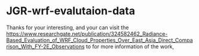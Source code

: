 # JGR-wrf-evalutaion-data

Thanks for your interesting, and your can visit the https://www.researchgate.net/publication/324582462_Radiance-Based_Evaluation_of_WRF_Cloud_Properties_Over_East_Asia_Direct_Comparison_With_FY-2E_Observations to for more information of the work,
